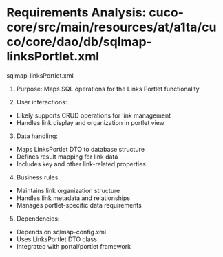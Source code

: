 # Requirements Analysis: cuco-core/src/main/resources/at/a1ta/cuco/core/dao/db/sqlmap-linksPortlet.xml

sqlmap-linksPortlet.xml
1. Purpose: Maps SQL operations for the Links Portlet functionality

2. User interactions:
- Likely supports CRUD operations for link management
- Handles link display and organization in portlet view

3. Data handling:
- Maps LinksPortlet DTO to database structure
- Defines result mapping for link data
- Includes key and other link-related properties

4. Business rules:
- Maintains link organization structure
- Handles link metadata and relationships
- Manages portlet-specific data requirements

5. Dependencies:
- Depends on sqlmap-config.xml
- Uses LinksPortlet DTO class
- Integrated with portal/portlet framework